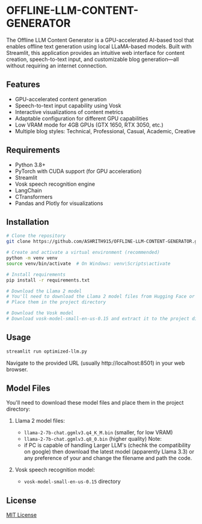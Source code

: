 # OFFLINE-LLM-CONTENT-GENERATOR
The Offline LLM Content Generator is a GPU-accelerated AI-based tool that enables offline text generation using local LLaMA-based models. Built with Streamlit, this application provides an intuitive web interface for content creation, speech-to-text input, and customizable blog generation—all without requiring an internet connection.

## Features

- GPU-accelerated content generation
- Speech-to-text input capability using Vosk
- Interactive visualizations of content metrics
- Adaptable configuration for different GPU capabilities
- Low VRAM mode for 4GB GPUs (GTX 1650, RTX 3050, etc.)
- Multiple blog styles: Technical, Professional, Casual, Academic, Creative

## Requirements

- Python 3.8+
- PyTorch with CUDA support (for GPU acceleration)
- Streamlit
- Vosk speech recognition engine
- LangChain
- CTransformers
- Pandas and Plotly for visualizations

## Installation

```bash
# Clone the repository
git clone https://github.com/ASHRITH915/OFFLINE-LLM-CONTENT-GENERATOR.git

# Create and activate a virtual environment (recommended)
python -m venv venv
source venv/bin/activate  # On Windows: venv\Scripts\activate

# Install requirements
pip install -r requirements.txt

# Download the Llama 2 model
# You'll need to download the Llama 2 model files from Hugging Face or other sources
# Place them in the project directory

# Download the Vosk model
# Download vosk-model-small-en-us-0.15 and extract it to the project directory
```

## Usage

```bash
streamlit run optimized-llm.py
```

Navigate to the provided URL (usually http://localhost:8501) in your web browser.

## Model Files

You'll need to download these model files and place them in the project directory:

1. Llama 2 model files:
   - `llama-2-7b-chat.ggmlv3.q4_K_M.bin` (smaller, for low VRAM)
   - `llama-2-7b-chat.ggmlv3.q8_0.bin` (higher quality)
Note: 
   - if PC is capable of handling Larger LLM's (chechk the compatibility on google) then download the latest model (apparently Llama 3.3) or any preference of your and change the filename and path the code.
     
2. Vosk speech recognition model:
   - `vosk-model-small-en-us-0.15` directory

## License

[MIT License](LICENSE)
